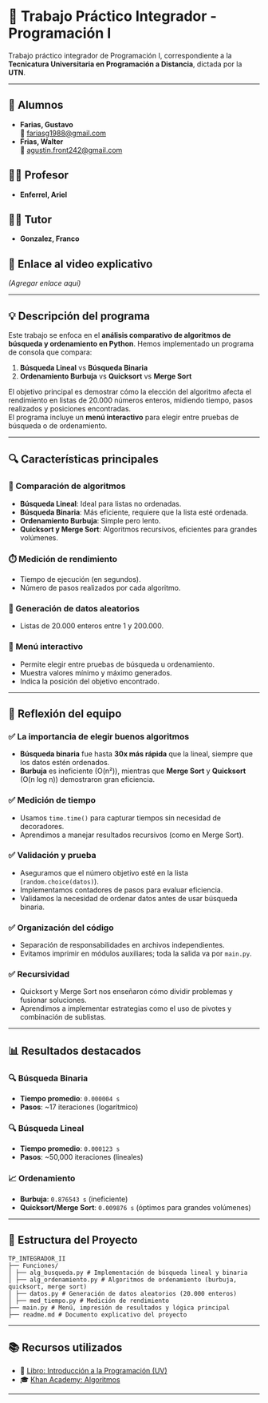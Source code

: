 # 🧩 Trabajo Práctico Integrador - Programación I

Trabajo práctico integrador de Programación I, correspondiente a la **Tecnicatura Universitaria en Programación a Distancia**, dictada por la **UTN**.

---

## 👥 Alumnos

- **Farias, Gustavo**  
  📧 fariasg1988@gmail.com  
- **Frias, Walter**  
  📧 agustin.front242@gmail.com  

## 👨‍🏫 Profesor
- **Enferrel, Ariel**

## 🧑‍🏫 Tutor
- **Gonzalez, Franco**

## 🎥 Enlace al video explicativo
_(Agregar enlace aquí)_

---

## 💡 Descripción del programa

Este trabajo se enfoca en el **análisis comparativo de algoritmos de búsqueda y ordenamiento en Python**. Hemos implementado un programa de consola que compara:

1. **Búsqueda Lineal** vs **Búsqueda Binaria**  
2. **Ordenamiento Burbuja** vs **Quicksort** vs **Merge Sort**

El objetivo principal es demostrar cómo la elección del algoritmo afecta el rendimiento en listas de 20.000 números enteros, midiendo tiempo, pasos realizados y posiciones encontradas.  
El programa incluye un **menú interactivo** para elegir entre pruebas de búsqueda o de ordenamiento.

---

## 🔍 Características principales

### 🔎 Comparación de algoritmos

- **Búsqueda Lineal**: Ideal para listas no ordenadas.  
- **Búsqueda Binaria**: Más eficiente, requiere que la lista esté ordenada.  
- **Ordenamiento Burbuja**: Simple pero lento.  
- **Quicksort y Merge Sort**: Algoritmos recursivos, eficientes para grandes volúmenes.

### ⏱️ Medición de rendimiento

- Tiempo de ejecución (en segundos).  
- Número de pasos realizados por cada algoritmo.

### 🔢 Generación de datos aleatorios

- Listas de 20.000 enteros entre 1 y 200.000.

### 🧭 Menú interactivo

- Permite elegir entre pruebas de búsqueda u ordenamiento.  
- Muestra valores mínimo y máximo generados.  
- Indica la posición del objetivo encontrado.

---

## 🧠 Reflexión del equipo

### ✅ La importancia de elegir buenos algoritmos

- **Búsqueda binaria** fue hasta **30x más rápida** que la lineal, siempre que los datos estén ordenados.  
- **Burbuja** es ineficiente (O(n²)), mientras que **Merge Sort** y **Quicksort** (O(n log n)) demostraron gran eficiencia.

### ✅ Medición de tiempo

- Usamos `time.time()` para capturar tiempos sin necesidad de decoradores.  
- Aprendimos a manejar resultados recursivos (como en Merge Sort).

### ✅ Validación y prueba

- Aseguramos que el número objetivo esté en la lista (`random.choice(datos)`).  
- Implementamos contadores de pasos para evaluar eficiencia.  
- Validamos la necesidad de ordenar datos antes de usar búsqueda binaria.

### ✅ Organización del código

- Separación de responsabilidades en archivos independientes.  
- Evitamos imprimir en módulos auxiliares; toda la salida va por `main.py`.

### ✅ Recursividad

- Quicksort y Merge Sort nos enseñaron cómo dividir problemas y fusionar soluciones.  
- Aprendimos a implementar estrategias como el uso de pivotes y combinación de sublistas.

---

## 📊 Resultados destacados

### 🔍 Búsqueda Binaria

- **Tiempo promedio**: `0.000004 s`  
- **Pasos**: ~17 iteraciones (logarítmico)

### 🔍 Búsqueda Lineal

- **Tiempo promedio**: `0.000123 s`  
- **Pasos**: ~50,000 iteraciones (lineales)

### 📈 Ordenamiento

- **Burbuja**: `0.876543 s` (ineficiente)  
- **Quicksort/Merge Sort**: `0.009876 s` (óptimos para grandes volúmenes)

---

## 📁 Estructura del Proyecto
```
TP_INTEGRADOR_II
├── Funciones/
│ ├── alg_busqueda.py # Implementación de búsqueda lineal y binaria
│ ├── alg_ordenamiento.py # Algoritmos de ordenamiento (burbuja, quicksort, merge sort)
│ ├── datos.py # Generación de datos aleatorios (20.000 enteros)
│ ├── med_tiempo.py # Medición de rendimiento
├── main.py # Menú, impresión de resultados y lógica principal
├── readme.md # Documento explicativo del proyecto
```

---

## 📚 Recursos utilizados

- 📘 [Libro: Introducción a la Programación (UV)](https://www.uv.mx/personal/pmartinez/files/2021/03/Libro-completo-Introduccion-a-la-programacion.pdf)  
- 🎓 [Khan Academy: Algoritmos](https://es.khanacademy.org/computing/computer-science/algorithms)

---

